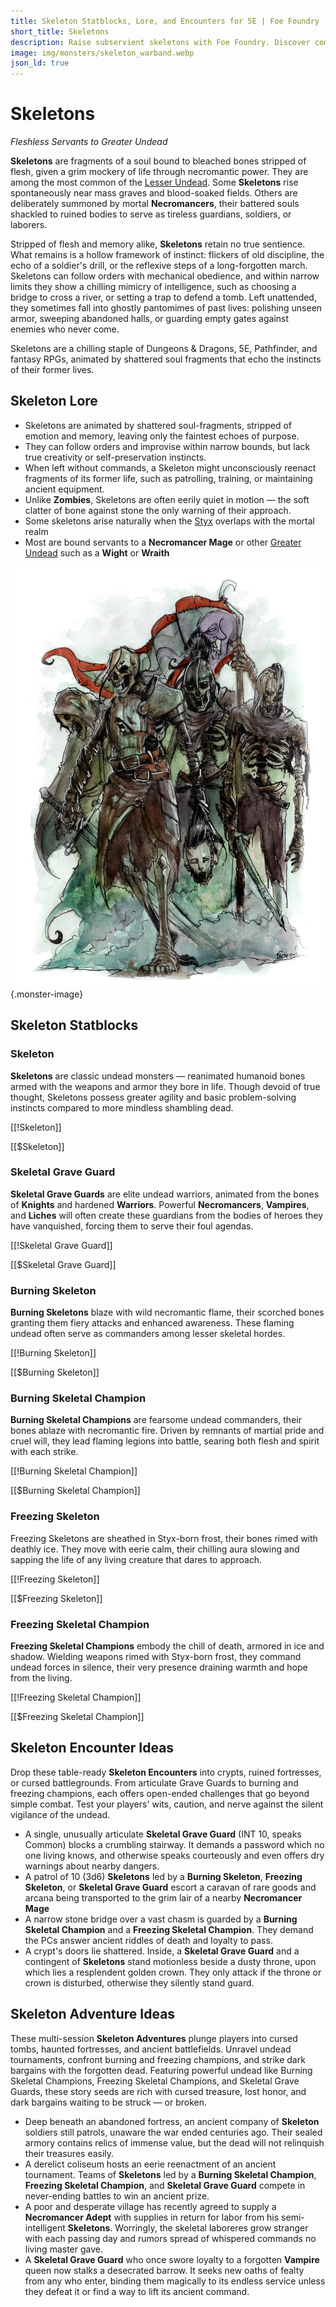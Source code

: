 ```yaml
---
title: Skeleton Statblocks, Lore, and Encounters for 5E | Foe Foundry
short_title: Skeletons
description: Raise subservient skeletons with Foe Foundry. Discover complete statblocks, lore, encounters, and adventure hooks tfor your 5E campaigns.
image: img/monsters/skeleton_warband.webp
json_ld: true
---
```


# Skeletons

*Fleshless Servants to Greater Undead*

**Skeletons** are fragments of a soul bound to bleached bones stripped of flesh, given a grim mockery of life through necromantic power. They are among the most common of the [Lesser Undead](../families/undead.md#lesser-undead). Some **Skeletons** rise spontaneously near mass graves and blood-soaked fields. Others are deliberately summoned by mortal **Necromancers**, their battered souls shackled to ruined bodies to serve as tireless guardians, soldiers, or laborers.

Stripped of flesh and memory alike, **Skeletons** retain no true sentience. What remains is a hollow framework of instinct: flickers of old discipline, the echo of a soldier's drill, or the reflexive steps of a long-forgotten march. Skeletons can follow orders with mechanical obedience, and within narrow limits they show a chilling mimicry of intelligence, such as choosing a bridge to cross a river, or setting a trap to defend a tomb. Left unattended, they sometimes fall into ghostly pantomimes of past lives: polishing unseen armor, sweeping abandoned halls, or guarding empty gates against enemies who never come.

Skeletons are a chilling staple of Dungeons & Dragons, 5E, Pathfinder, and fantasy RPGs, animated by shattered soul fragments that echo the instincts of their former lives.

## Skeleton Lore

- Skeletons are animated by shattered soul-fragments, stripped of emotion and memory, leaving only the faintest echoes of purpose.
- They can follow orders and improvise within narrow bounds, but lack true creativity or self-preservation instincts.
- When left without commands, a Skeleton might unconsciously reenact fragments of its former life, such as patrolling, training, or maintaining ancient equipment.
- Unlike **Zombies**, Skeletons are often eerily quiet in motion — the soft clatter of bone against stone the only warning of their approach.
- Some skeletons arise naturally when the [Styx](../families/undead.md#the-river-styx) overlaps with the mortal realm
- Most are bound servants to a **Necromancer Mage** or other [Greater Undead](../families/undead.md#greater-undead) such as a **Wight** or **Wraith**

![An animated Skeleton guards an ancient tomb, bones clattering silently](../img/monsters/skeleton_warband.webp){.monster-image}

## Skeleton Statblocks

### Skeleton

**Skeletons** are classic undead monsters — reanimated humanoid bones armed with the weapons and armor they bore in life. Though devoid of true thought, Skeletons possess greater agility and basic problem-solving instincts compared to more mindless shambling dead.

[[!Skeleton]]

[[$Skeleton]]

### Skeletal Grave Guard

**Skeletal Grave Guards** are elite undead warriors, animated from the bones of **Knights** and hardened **Warriors**. Powerful **Necromancers**, **Vampires**, and **Liches** will often create these guardians from the bodies of heroes they have vanquished, forcing them to serve their foul agendas.

[[!Skeletal Grave Guard]]

[[$Skeletal Grave Guard]]

### Burning Skeleton

**Burning Skeletons** blaze with wild necromantic flame, their scorched bones granting them fiery attacks and enhanced awareness. These flaming undead often serve as commanders among lesser skeletal hordes.

[[!Burning Skeleton]]

[[$Burning Skeleton]]

### Burning Skeletal Champion

**Burning Skeletal Champions** are fearsome undead commanders, their bones ablaze with necromantic fire. Driven by remnants of martial pride and cruel will, they lead flaming legions into battle, searing both flesh and spirit with each strike.

[[!Burning Skeletal Champion]]

[[$Burning Skeletal Champion]]

### Freezing Skeleton

Freezing Skeletons are sheathed in Styx-born frost, their bones rimed with deathly ice. They move with eerie calm, their chilling aura slowing and sapping the life of any living creature that dares to approach.

[[!Freezing Skeleton]]

[[$Freezing Skeleton]]

### Freezing Skeletal Champion

**Freezing Skeletal Champions** embody the chill of death, armored in ice and shadow. Wielding weapons rimed with Styx-born frost, they command undead forces in silence, their very presence draining warmth and hope from the living.

[[!Freezing Skeletal Champion]]

[[$Freezing Skeletal Champion]]

## Skeleton Encounter Ideas

Drop these table-ready **Skeleton Encounters** into crypts, ruined fortresses, or cursed battlegrounds. From articulate Grave Guards to burning and freezing champions, each offers open-ended challenges that go beyond simple combat. Test your players' wits, caution, and nerve against the silent vigilance of the undead.

- A single, unusually articulate **Skeletal Grave Guard** (INT 10, speaks Common) blocks a crumbling stairway. It demands a password which no one living knows, and otherwise speaks courteously and even offers dry warnings about nearby dangers.
- A patrol of 10 (3d6) **Skeletons** led by a **Burning Skeleton**, **Freezing Skeleton**, or **Skeletal Grave Guard** escort a caravan of rare goods and arcana being transported to the grim lair of a nearby **Necromancer Mage**
- A narrow stone bridge over a vast chasm is guarded by a **Burning Skeletal Champion** and a **Freezing Skeletal Champion**. They demand the PCs answer ancient riddles of death and loyalty to pass.
- A crypt's doors lie shattered. Inside, a **Skeletal Grave Guard** and a contingent of **Skeletons** stand motionless beside a dusty throne, upon which lies a resplendent golden crown. They only attack if the throne or crown is disturbed, otherwise they silently stand guard.

## Skeleton Adventure Ideas

These multi-session **Skeleton Adventures** plunge players into cursed tombs, haunted fortresses, and ancient battlefields. Unravel undead tournaments, confront burning and freezing champions, and strike dark bargains with the forgotten dead. Featuring powerful undead like Burning Skeletal Champions, Freezing Skeletal Champions, and Skeletal Grave Guards, these story seeds are rich with cursed treasure, lost honor, and dark bargains waiting to be struck — or broken.

- Deep beneath an abandoned fortress, an ancient company of **Skeleton** soldiers still patrols, unaware the war ended centuries ago. Their sealed armory contains relics of immense value, but the dead will not relinquish their treasures easily.
- A derelict coliseum hosts an eerie reenactment of an ancient tournament. Teams of **Skeletons** led by a **Burning Skeletal Champion**, **Freezing Skeletal Champion**, and **Skeletal Grave Guard** compete in never-ending battles to win an ancient prize.
- A poor and desperate village has recently agreed to supply a **Necromancer Adept** with supplies in return for labor from his semi-intelligent **Skeletons**. Worringly, the skeletal laboreres grow stranger with each passing day and rumors spread of whispered commands no living master gave.
- A **Skeletal Grave Guard** who once swore loyalty to a forgotten **Vampire** queen now stalks a desecrated barrow. It seeks new oaths of fealty from any who enter, binding them magically to its endless service unless they defeat it or find a way to lift its ancient command.